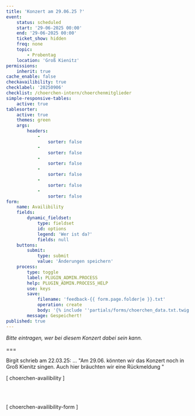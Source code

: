 ```yaml
---
title: 'Konzert am 29.06.25 ?'
event:
    status: scheduled
    start: '29-06-2025 00:00'
    end: '29-06-2025 00:00'
    ticket_show: hidden
    freq: none
    topic:
        - Probentag
    location: 'Groß Kienitz'
permissions:
    inherit: true
cache_enable: false
checkavailibility: true
checklabel: '20250906'
checklist: /choerchen-intern/choerchenmitglieder
simple-responsive-tables:
    active: true
tablesorter:
    active: true
    themes: green
    args:
        headers:
            -
                sorter: false
            -
                sorter: false
            -
                sorter: false
            -
                sorter: false
            -
                sorter: false
            -
                sorter: false
form:
    name: Availibility
    fields:
        dynamic_fieldset:
            type: fieldset
            id: options
            legend: 'Wer ist da?'
            fields: null
    buttons:
        submit:
            type: submit
            value: 'Änderungen speichern'
    process:
        type: toggle
        label: PLUGIN_ADMIN.PROCESS
        help: PLUGIN_ADMIN.PROCESS_HELP
        use: keys
        save:
            filename: 'feedback-{{ form.page.folder|e }}.txt'
            operation: create
            body: '{% include ''partials/forms/choerchen_data.txt.twig'' %}'
        message: Gespeichert!
published: true
---
```


_Bitte eintragen, wer bei diesem Konzert dabei sein kann._

===

Birgit schrieb am 22.03.25: 
... "Am 29.06. könnten wir das Konzert noch in Groß Kienitz singen. Auch hier bräuchten wir eine Rückmeldung 
"


[ choerchen-availibility ]

</br>
</br>

[ choerchen-availibility-form ]


